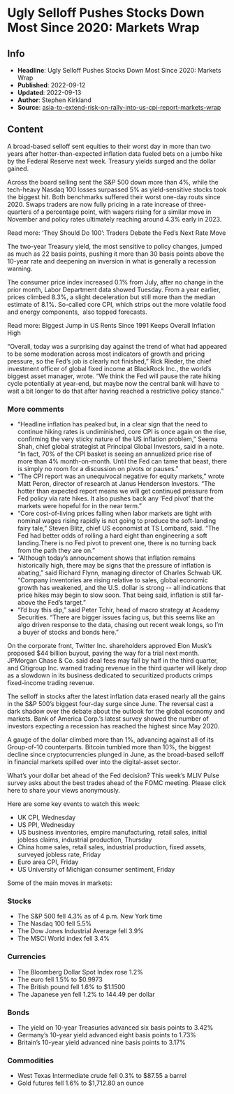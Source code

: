 # Ugly Selloff Pushes Stocks Down Most Since 2020: Markets Wrap

## Info

*   **Headline**: Ugly Selloff Pushes Stocks Down Most Since 2020: Markets Wrap
*   **Published**: 2022-09-12
*   **Updated**: 2022-09-13
*   **Author**: Stephen Kirkland
*   **Source**: [asia-to-extend-risk-on-rally-into-us-cpi-report-markets-wrap](https://www.bloomberg.com/news/articles/2022-09-12/asia-to-extend-risk-on-rally-into-us-cpi-report-markets-wrap)
## Content




A broad-based selloff sent equities to their worst day in more than two years after hotter-than-expected inflation data fueled bets on a jumbo hike by the Federal Reserve next week. Treasury yields surged and the dollar gained.

Across the board selling sent the S&P 500 down more than 4%, while the tech-heavy Nasdaq 100 losses surpassed 5% as yield-sensitive stocks took the biggest hit. Both benchmarks suffered their worst one-day routs since 2020. Swaps traders are now fully pricing in a rate increase of three-quarters of a percentage point, with wagers rising for a similar move in November and policy rates ultimately reaching around 4.3% early in 2023.

Read more: ‘They Should Do 100’: Traders Debate the Fed’s Next Rate Move

The two-year Treasury yield, the most sensitive to policy changes, jumped as much as 22 basis points, pushing it more than 30 basis points above the 10-year rate and deepening an inversion in what is generally a recession warning.

The consumer price index increased 0.1% from July, after no change in the prior month, Labor Department data showed Tuesday. From a year earlier, prices climbed 8.3%, a slight deceleration but still more than the median estimate of 8.1%. So-called core CPI, which strips out the more volatile food and energy components,  also topped forecasts.

Read more: Biggest Jump in US Rents Since 1991 Keeps Overall Inflation High

“Overall, today was a surprising day against the trend of what had appeared to be some moderation across most indicators of growth and pricing pressure, so the Fed’s job is clearly not finished,” Rick Rieder, the chief investment officer of global fixed income at BlackRock Inc., the world’s biggest asset manager, wrote. “We think the Fed will pause the rate hiking cycle potentially at year-end, but maybe now the central bank will have to wait a bit longer to do that after having reached a restrictive policy stance.”

### More comments

*   “Headline inflation has peaked but, in a clear sign that the need to continue hiking rates is undiminished, core CPI is once again on the rise, confirming the very sticky nature of the US inflation problem,” Seema Shah, chief global strategist at Principal Global Investors, said in a note. “In fact, 70% of the CPI basket is seeing an annualized price rise of more than 4% month-on-month. Until the Fed can tame that beast, there is simply no room for a discussion on pivots or pauses.”
*   “The CPI report was an unequivocal negative for equity markets,” wrote Matt Peron, director of research at Janus Henderson Investors. “The hotter than expected report means we will get continued pressure from Fed policy via rate hikes. It also pushes back any ‘Fed pivot’ that the markets were hopeful for in the near term.”
*   “Core cost-of-living prices falling when labor markets are tight with nominal wages rising rapidly is not going to produce the soft-landing fairy tale,” Steven Blitz, chief US economist at TS Lombard, said. “The Fed had better odds of rolling a hard eight than engineering a soft landing.There is no Fed pivot to prevent one, there is no turning back from the path they are on.”
*   “Although today’s announcement shows that inflation remains historically high, there may be signs that the pressure of inflation is abating,” said Richard Flynn, managing director of Charles Schwab UK. “Company inventories are rising relative to sales, global economic growth has weakened, and the U.S. dollar is strong -- all indications that price hikes may begin to slow soon. That being said, inflation is still far-above the Fed’s target.”
*   “I’d buy this dip,” said Peter Tchir, head of macro strategy at Academy Securities. “There are bigger issues facing us, but this seems like an algo driven response to the data, chasing out recent weak longs, so I’m a buyer of stocks and bonds here.”

On the corporate front, Twitter Inc. shareholders approved Elon Musk’s proposed $44 billion buyout, paving the way for a trial next month. JPMorgan Chase & Co. said deal fees may fall by half in the third quarter, and Citigroup Inc. warned trading revenue in the third quarter will likely drop as a slowdown in its business dedicated to securitized products crimps fixed-income trading revenue.

The selloff in stocks after the latest inflation data erased nearly all the gains in the S&P 500’s biggest four-day surge since June. The reversal cast a dark shadow over the debate about the outlook for the global economy and markets. Bank of America Corp.’s latest survey showed the number of investors expecting a recession has reached the highest since May 2020.

A gauge of the dollar climbed more than 1%, advancing against all of its Group-of-10 counterparts. Bitcoin tumbled more than 10%, the biggest decline since cryptocurrencies plunged in June, as the broad-based selloff in financial markets spilled over into the digital-asset sector.

What’s your dollar bet ahead of the Fed decision? This week’s MLIV Pulse survey asks about the best trades ahead of the FOMC meeting. Please click here to share your views anonymously.

Here are some key events to watch this week:

*   UK CPI, Wednesday
*   US PPI, Wednesday
*   US business inventories, empire manufacturing, retail sales, initial jobless claims, industrial production, Thursday
*   China home sales, retail sales, industrial production, fixed assets, surveyed jobless rate, Friday
*   Euro area CPI, Friday
*   US University of Michigan consumer sentiment, Friday

Some of the main moves in markets:

### Stocks

*   The S&P 500 fell 4.3% as of 4 p.m. New York time
*   The Nasdaq 100 fell 5.5%
*   The Dow Jones Industrial Average fell 3.9%
*   The MSCI World index fell 3.4%

### Currencies

*   The Bloomberg Dollar Spot Index rose 1.2%
*   The euro fell 1.5% to $0.9973
*   The British pound fell 1.6% to $1.1500
*   The Japanese yen fell 1.2% to 144.49 per dollar

### Bonds

*   The yield on 10-year Treasuries advanced six basis points to 3.42%
*   Germany’s 10-year yield advanced eight basis points to 1.73%
*   Britain’s 10-year yield advanced nine basis points to 3.17%

### Commodities

*   West Texas Intermediate crude fell 0.3% to $87.55 a barrel
*   Gold futures fell 1.6% to $1,712.80 an ounce